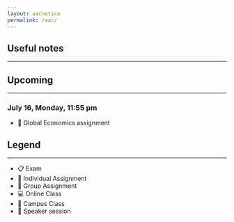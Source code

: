 ```yaml
---
layout: aacnotice
permalink: /aac/
---
```


## Useful notes

----

## Upcoming

----
### July 16, Monday, 11:55 pm
* :busts_in_silhouette: Global Economics assignment

## Legend

----
* :clipboard: Exam
* :bust_in_silhouette: Individual Assignment
* :busts_in_silhouette: Group Assignment
* :computer: Online Class
* :school: Campus Class
* :microphone: Speaker session
